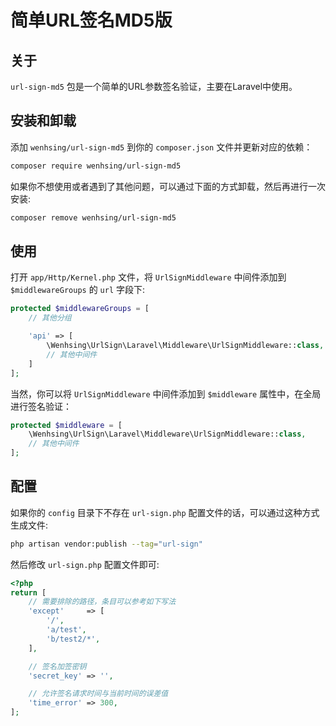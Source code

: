 # 简单URL签名MD5版

## 关于

`url-sign-md5` 包是一个简单的URL参数签名验证，主要在Laravel中使用。

## 安装和卸载

添加 `wenhsing/url-sign-md5` 到你的 `composer.json` 文件并更新对应的依赖：

```sh
composer require wenhsing/url-sign-md5
```

如果你不想使用或者遇到了其他问题，可以通过下面的方式卸载，然后再进行一次安装:

```sh
composer remove wenhsing/url-sign-md5
```

## 使用

打开 `app/Http/Kernel.php` 文件，将 `UrlSignMiddleware` 中间件添加到 `$middlewareGroups` 的 `url` 字段下:

```php
protected $middlewareGroups = [
    // 其他分组

    'api' => [
        \Wenhsing\UrlSign\Laravel\Middleware\UrlSignMiddleware::class,
        // 其他中间件
    ]
];
```

当然，你可以将 `UrlSignMiddleware` 中间件添加到 `$middleware` 属性中，在全局进行签名验证：

```php
protected $middleware = [
    \Wenhsing\UrlSign\Laravel\Middleware\UrlSignMiddleware::class,
    // 其他中间件
];
```

## 配置

如果你的 `config` 目录下不存在 `url-sign.php` 配置文件的话，可以通过这种方式生成文件:

```sh
php artisan vendor:publish --tag="url-sign"
```

然后修改 `url-sign.php` 配置文件即可:

```php
<?php
return [
    // 需要排除的路径，条目可以参考如下写法
    'except'     => [
        '/',
        'a/test',
        'b/test2/*',
    ],

    // 签名加签密钥
    'secret_key' => '',

    // 允许签名请求时间与当前时间的误差值
    'time_error' => 300,
];
```
